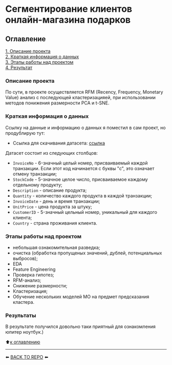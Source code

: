 # Сегментирование клиентов онлайн-магазина подарков

## Оглавление  
[1. Описание проекта](#Описание-проекта)  
[2. Краткая информация о данных](#Краткая-информация-о-данных)  
[3. Этапы работы над проектом](#Этапы-работы-над-проектом)  
[4. Результат](#Результаты)

### Описание проекта    
По сути, в проекте осуществляется RFM (Recency, Frequency, Monetary Value) анализ с последующей кластеризацияей, при использовании методов понижения размерности PCA и t-SNE.

### Краткая информация о данных
Ссылку на данные и информацию о данных я поместил в сам проект, но продублирую тут:

- Ссылка для скачивания датасета: [ссылка](https://archive.ics.uci.edu/dataset/352/online+retail)

Датасет состоит из следующих столбцов:
- `InvoiceNo` - 6-значный целый номер, присваиваемый каждой транзакции. Если этот код начинается с буквы "c", это означает отмену транзакции;
- `StockCode` - 5-значное целое число, присваиваемое каждому отдельному продукту;
- `Description` - описание продукта;
- `Quantity` - количество каждого продукта в каждой транзакции;
- `InvoiceDate` - день и время транзакции;
- `UnitPrice` - цена продукта за штуку;
- `CustomerID` - 5-значный цельный номер, уникальный для каждого клиента;
- `Country` - страна проживания клиента.


### Этапы работы над проектом  
- небольшая ознакомительная разведка;
- очистка (обработка пропущеных значений, дублей, потенциальных выбросов);
- EDA
- Feature Engineering
- Проверка гипотез;
- RFM-анализ;
- Снижение размерности;
- Кластеризация;
- Обучение нескольких моделей МО на предмет предсказания кластера.

### Результаты 
В результате получился довольно таки приятный для ознакомления юпитер ноутбук.)

:arrow_up:[к оглавлению](#Оглавление)

---

⬅️ [BACK TO REPO](https://github.com/Akialema/PROJECTS.EDU/tree/main) ⬅️